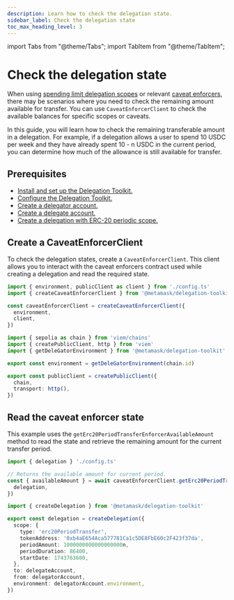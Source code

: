 ```yaml
---
description: Learn how to check the delegation state.
sidebar_label: Check the delegation state
toc_max_heading_level: 3
---
```


import Tabs from "@theme/Tabs";
import TabItem from "@theme/TabItem";

# Check the delegation state

When using [spending limit delegation scopes](./use-delegation-scopes/spending-limit.md) or relevant [caveat enforcers](../../reference/caveats.md), there 
may be scenarios where you need to check the remaining amount available for transfer. You can use `CaveatEnforcerClient` to check the available balances for specific scopes or caveats.

In this guide, you will learn how to check the remaining transferable amount in a delegation. For example, if a 
delegation allows a user to spend 10 USDC per week and they have already spent 10 - n USDC in the current period, you 
can determine how much of the allowance is still available for transfer.

## Prerequisites

- [Install and set up the Delegation Toolkit.](../../get-started/install.md)
- [Configure the Delegation Toolkit.](../../configure.md)
- [Create a delegator account.](execute-on-smart-accounts-behalf.md#3-create-a-delegator-account)
- [Create a delegate account.](execute-on-smart-accounts-behalf.mdexecute-on-smart-accounts-behalf.md#4-create-a-delegate-account)
- [Create a delegation with ERC-20 periodic scope.](./use-delegation-scopes/spending-limit.md#erc-20-periodic-scope)

## Create a CaveatEnforcerClient

To check the delegation states, create a `CaveatEnforcerClient`. This client allows you to interact with the caveat enforcers contract used while creating a delegation and read the required state.

<Tabs>
<TabItem value="example.ts">

```typescript
import { environment, publicClient as client } from './config.ts'
import { createCaveatEnforcerClient } from '@metamask/delegation-toolkit'

const caveatEnforcerClient = createCaveatEnforcerClient({
  environment,
  client,
})
```

</TabItem>
<TabItem value="config.ts">

```typescript
import { sepolia as chain } from 'viem/chains'
import { createPublicClient, http } from 'viem'
import { getDeleGatorEnvironment } from '@metamask/delegation-toolkit'

export const environment = getDeleGatorEnvironment(chain.id)

export const publicClient = createPublicClient({
  chain,
  transport: http(),
})
```

</TabItem>
</Tabs>

## Read the caveat enforcer state

This example uses the `getErc20PeriodTransferEnforcerAvailableAmount` method to read the state and retrieve the remaining amount for the current transfer period. 

<Tabs>
<TabItem value="example.ts">

```typescript
import { delegation } './config.ts'

// Returns the available amount for current period. 
const { availableAmount } = await caveatEnforcerClient.getErc20PeriodTransferEnforcerAvailableAmount({
  delegation,
})
```

</TabItem>
<TabItem value="config.ts">

```typescript
import { createDelegation } from '@metamask/delegation-toolkit'

export const delegation = createDelegation({
  scope: {
    type: 'erc20PeriodTransfer',
    tokenAddress: '0xb4aE654Aca577781Ca1c5DE8FbE60c2F423f37da',
    periodAmount: 1000000000000000000n,
    periodDuration: 86400,
    startDate: 1743763600,
  },
  to: delegateAccount,
  from: delegatorAccount,
  environment: delegatorAccount.environment,
})
```

</TabItem>
</Tabs>